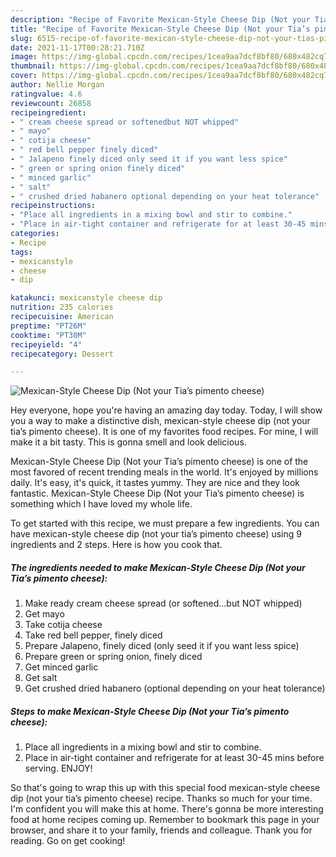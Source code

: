 ```yaml
---
description: "Recipe of Favorite Mexican-Style Cheese Dip (Not your Tia’s pimento cheese)"
title: "Recipe of Favorite Mexican-Style Cheese Dip (Not your Tia’s pimento cheese)"
slug: 6515-recipe-of-favorite-mexican-style-cheese-dip-not-your-tias-pimento-cheese
date: 2021-11-17T00:28:21.710Z
image: https://img-global.cpcdn.com/recipes/1cea9aa7dcf8bf80/680x482cq70/mexican-style-cheese-dip-not-your-tias-pimento-cheese-recipe-main-photo.jpg
thumbnail: https://img-global.cpcdn.com/recipes/1cea9aa7dcf8bf80/680x482cq70/mexican-style-cheese-dip-not-your-tias-pimento-cheese-recipe-main-photo.jpg
cover: https://img-global.cpcdn.com/recipes/1cea9aa7dcf8bf80/680x482cq70/mexican-style-cheese-dip-not-your-tias-pimento-cheese-recipe-main-photo.jpg
author: Nellie Morgan
ratingvalue: 4.6
reviewcount: 26858
recipeingredient:
- " cream cheese spread or softenedbut NOT whipped"
- " mayo"
- " cotija cheese"
- " red bell pepper finely diced"
- " Jalapeno finely diced only seed it if you want less spice"
- " green or spring onion finely diced"
- " minced garlic"
- " salt"
- " crushed dried habanero optional depending on your heat tolerance"
recipeinstructions:
- "Place all ingredients in a mixing bowl and stir to combine."
- "Place in air-tight container and refrigerate for at least 30-45 mins before serving. ENJOY!"
categories:
- Recipe
tags:
- mexicanstyle
- cheese
- dip

katakunci: mexicanstyle cheese dip 
nutrition: 235 calories
recipecuisine: American
preptime: "PT26M"
cooktime: "PT30M"
recipeyield: "4"
recipecategory: Dessert

---
```



![Mexican-Style Cheese Dip (Not your Tia’s pimento cheese)](https://img-global.cpcdn.com/recipes/1cea9aa7dcf8bf80/680x482cq70/mexican-style-cheese-dip-not-your-tias-pimento-cheese-recipe-main-photo.jpg)

Hey everyone, hope you're having an amazing day today. Today, I will show you a way to make a distinctive dish, mexican-style cheese dip (not your tia’s pimento cheese). It is one of my favorites food recipes. For mine, I will make it a bit tasty. This is gonna smell and look delicious.



Mexican-Style Cheese Dip (Not your Tia’s pimento cheese) is one of the most favored of recent trending meals in the world. It's enjoyed by millions daily. It's easy, it's quick, it tastes yummy. They are nice and they look fantastic. Mexican-Style Cheese Dip (Not your Tia’s pimento cheese) is something which I have loved my whole life.


To get started with this recipe, we must prepare a few ingredients. You can have mexican-style cheese dip (not your tia’s pimento cheese) using 9 ingredients and 2 steps. Here is how you cook that.

<!--inarticleads1-->

##### The ingredients needed to make Mexican-Style Cheese Dip (Not your Tia’s pimento cheese):

1. Make ready  cream cheese spread (or softened...but NOT whipped)
1. Get  mayo
1. Take  cotija cheese
1. Take  red bell pepper, finely diced
1. Prepare  Jalapeno, finely diced (only seed it if you want less spice)
1. Prepare  green or spring onion, finely diced
1. Get  minced garlic
1. Get  salt
1. Get  crushed dried habanero (optional depending on your heat tolerance)




<!--inarticleads2-->

##### Steps to make Mexican-Style Cheese Dip (Not your Tia’s pimento cheese):

1. Place all ingredients in a mixing bowl and stir to combine.
1. Place in air-tight container and refrigerate for at least 30-45 mins before serving. ENJOY!




So that's going to wrap this up with this special food mexican-style cheese dip (not your tia’s pimento cheese) recipe. Thanks so much for your time. I'm confident you will make this at home. There's gonna be more interesting food at home recipes coming up. Remember to bookmark this page in your browser, and share it to your family, friends and colleague. Thank you for reading. Go on get cooking!
